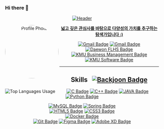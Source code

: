 ### Hi there 👋
<div align="center">
<a href="https://github.com/jin-jae/"><img alt="Header" src="https://capsule-render.vercel.app/api?type=slice&color=timeAuto&height=250&section=header&text=jin-jae&fontSize=90&fontAlign=80&fontAlignY=0&rotate=16&animation=fadeIn&desc=Everyday%20Steady,%20but%20not%20Simple&desczSize=24&FontSize=50&descAlign=25&descAlignY=25">
</div>

<div align="center">
  <img align="left" alt="Profile Photo" src="https://avatars.githubusercontent.com/u/97018331" style="border-radius:70%; width:175px; height:175px;">
  <p><strong>넓고 깊은 관심사를 바탕으로 다양성의 가치를 추구하는 탐색가입니다 :)</strong></p>
  <a href="mailto:jinjae.dev@gmail.com"><img alt="Gmail Badge" src="https://img.shields.io/badge/jinjae.dev@gmail.com-EA4335?style=for-the-badge&logo=Gmail&logoColor=white"></a>
  <a href="https://www.instagram.com/jinjinjaeri"><img alt="Gmail Badge" src="https://img.shields.io/badge/@jinjinjaeri-E4405F?style=for-the-badge&logo=Instagram&logoColor=white"></a><br>
  <a href="http://www.dwfl.hs.kr"><img alt="Daewon FLHS Badge" src="https://img.shields.io/badge/Daewon_Foreign_Language_High_School_31C-2559A5?style=for-the-badge"></a><br>
  <a href="https://biz.kookmin.ac.kr"><img alt="KMU Business Management Badge" src="https://img.shields.io/badge/Kookmin_University_Business_Management-004F9F?style=for-the-badge"></a><br>
  <a href="https://cs.kookmin.ac.kr"><img alt="KMU Software Badge" src="https://img.shields.io/badge/Kookmin_University_Software-004F9F?style=for-the-badge"></a><br>
</div>

<hr>

<div align="center">
  <h2>Skills&nbsp;&nbsp;&nbsp;<a href="https://solved.ac/jinjae"><img alt="Backjoon Badge" src="http://mazassumnida.wtf/api/mini/generate_badge?boj=jinjae"></h2>
</div>
  <a href="https://github.com/jin-jae"><img align="left" alt="Top Languages Usage" src="https://github-readme-stats.vercel.app/api/top-langs/?username=jin-jae&layout=compact"></a>
<div align="center">
  <a href="https://cplusplus.com/reference/clibrary/"><img alt="C Badge" src="https://img.shields.io/badge/C-A8B9CC?style=for-the-badge&logo=C&logoColor=white"></a>
  <a href="https://cplusplus.com"><img alt="C++ Badge" src="https://img.shields.io/badge/C++-00599C?style=for-the-badge&logo=C%2B%2B&logoColor=white"></a>
  <a href="https://www.oracle.com/java/"><img alt="JAVA Badge" src="https://img.shields.io/badge/JAVA-CB3325?style=for-the-badge"></a>
  <a href="https://docs.python.org/3/reference/index.html"><img alt="Python Badge" src="https://img.shields.io/badge/Python-3776AB?style=for-the-badge&logo=Python&logoColor=white"></a>
<br>

<a href="https://dev.mysql.com/doc/refman/8.0/en"><img alt="MySQL Badge" src="https://img.shields.io/badge/MySQL-4479A1?style=for-the-badge&logo=MySQL&logoColor=white"></a>
<a href="https://spring.io"><img alt="Spring Badge" src="https://img.shields.io/badge/Spring-6DB33F?style=for-the-badge&logo=Spring&logoColor=white"></a>
<br>
<a href="https://www.w3.org"><img alt="HTML5 Badge" src="https://img.shields.io/badge/HTML-E34F26?style=for-the-badge&logo=HTML5&logoColor=white"></a>
<a href=""><img alt="CSS3 Badge" src="https://img.shields.io/badge/CSS3-1572B6?style=for-the-badge&logo=CSS3&logoColor=white"></a>
<br>
<a href="https://www.docker.com"><img alt="Docker Badge" src="https://img.shields.io/badge/Docker-2496ED?style=for-the-badge&logo=Docker&logoColor=white"></a>
<br>
<a href="https://git-scm.com"><img alt="Git Badge" src="https://img.shields.io/badge/Git-F05032?style=for-the-badge&logo=Git&logoColor=white"></a>
<a href="https://www.figma.com"><img alt="Figma Badge" src="https://img.shields.io/badge/Figma-F24E1E?style=for-the-badge&logo=Figma&logoColor=white"></a>
<a href="https://helpx.adobe.com/kr/support/xd.html"><img alt="Adobe XD Badge" src="https://img.shields.io/badge/Adobe%20XD-FF61F6?style=for-the-badge&logo=Adobe%20XD&logoColor=white"></a>
